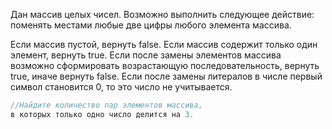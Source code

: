 Дан массив целых чисел.
Возможно выполнить следующее действие: поменять местами любые две цифры любого элемента массива.

Если массив пустой, вернуть false.
Если массив содержит только один элемент, вернуть true.
Если после замены элементов массива возможно сформировать возрастающую последовательность, вернуть true, иначе вернуть
false.
Если после замены литералов в числе первый символ становится 0, то это число не учитывается.

```java
//Найдите количество пар элементов массива,
в которых только одно число делится на 3.